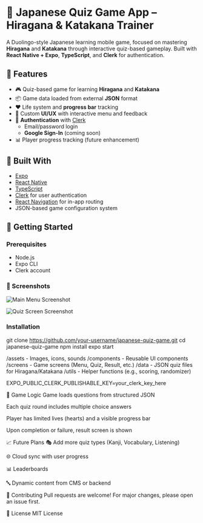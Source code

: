 # 🎌 Japanese Quiz Game App – Hiragana & Katakana Trainer

A Duolingo-style Japanese learning mobile game, focused on mastering **Hiragana** and **Katakana** through interactive quiz-based gameplay. Built with **React Native + Expo**, **TypeScript**, and **Clerk** for authentication.

## 📱 Features

- 🎮 Quiz-based game for learning **Hiragana** and **Katakana**
- 📦 Game data loaded from external **JSON** format
- ❤️ Life system and **progress bar** tracking
- 🌈 Custom **UI/UX** with interactive menu and feedback
- 🔐 **Authentication** with [Clerk](https://clerk.dev/)
  - Email/password login
  - **Google Sign-In** (coming soon)
- 📊 Player progress tracking (future enhancement)

## 🧱 Built With

- [Expo](https://expo.dev/)
- [React Native](https://reactnative.dev/)
- [TypeScript](https://www.typescriptlang.org/)
- [Clerk](https://clerk.dev/) for user authentication
- [React Navigation](https://reactnavigation.org/) for in-app routing
- JSON-based game configuration system

## 🚀 Getting Started

### Prerequisites

- Node.js
- Expo CLI
- Clerk account

### 📸 Screenshots

![Main Menu Screenshot](https://res.cloudinary.com/do71faaue/image/upload/v1745938883/Screenshot_2025-04-29_180003_o9ixyr.png)

![Quiz Screen Screenshot](https://res.cloudinary.com/do71faaue/image/upload/v1745938883/Screenshot_2025-04-29_180040write_i7rx9z.png)

### Installation

git clone https://github.com/your-username/japanese-quiz-game.git
cd japanese-quiz-game
npm install
expo start

/assets - Images, icons, sounds
/components - Reusable UI components
/screens - Game screens (Menu, Quiz, Result, etc.)
/data - JSON quiz files for Hiragana/Katakana
/utils - Helper functions (e.g., scoring, randomizer)

EXPO_PUBLIC_CLERK_PUBLISHABLE_KEY=your_clerk_key_here

🧩 Game Logic
Game loads questions from structured JSON

Each quiz round includes multiple choice answers

Player has limited lives (hearts) and a visible progress bar

Upon completion or failure, result screen is shown

📈 Future Plans
🎭 Add more quiz types (Kanji, Vocabulary, Listening)

🌐 Cloud sync with user progress

📊 Leaderboards

🔤 Dynamic content from CMS or backend

🤝 Contributing
Pull requests are welcome! For major changes, please open an issue first.

🪪 License
MIT License
